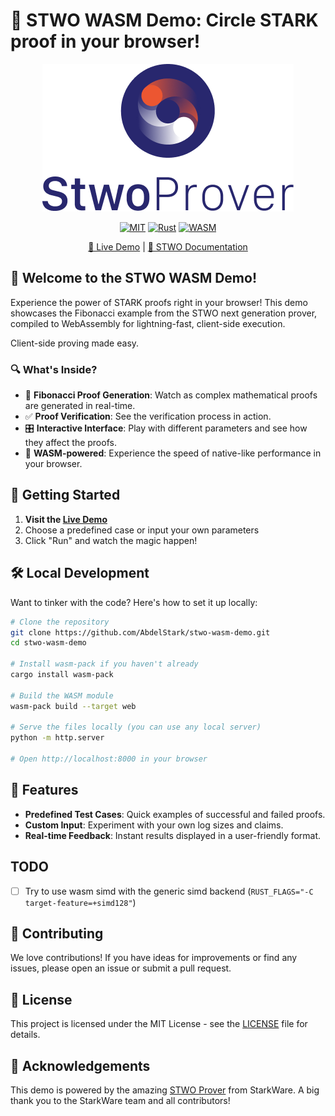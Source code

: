 # 🌟 STWO WASM Demo: Circle STARK proof in your browser!

<div align="center">

![STWO Logo](resources/img/logo.png)

[![MIT](https://img.shields.io/badge/License-Apache%202.0-blue.svg)](https://opensource.org/licenses/Apache-2.0)
[![Rust](https://img.shields.io/badge/Rust-1.68%2B-orange.svg)](https://www.rust-lang.org)
[![WASM](https://img.shields.io/badge/WASM-Powered-yellow.svg)](https://webassembly.org/)

[🚀 Live Demo](https://AbdelStark.github.io/stwo-wasm-demo) | [📘 STWO Documentation](https://github.com/starkware-libs/stwo)

</div>

## 🎉 Welcome to the STWO WASM Demo!

Experience the power of STARK proofs right in your browser! This demo showcases the Fibonacci example from the STWO next generation prover, compiled to WebAssembly for lightning-fast, client-side execution.

Client-side proving made easy.

### 🔍 What's Inside?

- 🧮 **Fibonacci Proof Generation**: Watch as complex mathematical proofs are generated in real-time.
- ✅ **Proof Verification**: See the verification process in action.
- 🎛️ **Interactive Interface**: Play with different parameters and see how they affect the proofs.
- 🚀 **WASM-powered**: Experience the speed of native-like performance in your browser.

## 🚀 Getting Started

1. **Visit the [Live Demo](https://yourusername.github.io/stwo-wasm-demo)**
2. Choose a predefined case or input your own parameters
3. Click "Run" and watch the magic happen!

## 🛠️ Local Development

Want to tinker with the code? Here's how to set it up locally:

```bash
# Clone the repository
git clone https://github.com/AbdelStark/stwo-wasm-demo.git
cd stwo-wasm-demo

# Install wasm-pack if you haven't already
cargo install wasm-pack

# Build the WASM module
wasm-pack build --target web

# Serve the files locally (you can use any local server)
python -m http.server

# Open http://localhost:8000 in your browser
```

## 🧪 Features

- **Predefined Test Cases**: Quick examples of successful and failed proofs.
- **Custom Input**: Experiment with your own log sizes and claims.
- **Real-time Feedback**: Instant results displayed in a user-friendly format.

## TODO

- [ ] Try to use wasm simd with the generic simd backend (`RUST_FLAGS="-C target-feature=+simd128"`)

## 🤝 Contributing

We love contributions! If you have ideas for improvements or find any issues, please open an issue or submit a pull request.

## 📜 License

This project is licensed under the MIT License - see the [LICENSE](LICENSE) file for details.

## 🙏 Acknowledgements

This demo is powered by the amazing [STWO Prover](https://github.com/starkware-libs/stwo) from StarkWare. A big thank you to the StarkWare team and all contributors!